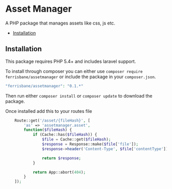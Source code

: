 # Asset Manager

A PHP package that manages assets like css, js etc.


- [Installation](#installation)

## Installation
This package requires PHP 5.4+ and includes laravel support.

To install through composer you can either use `composer require ferrisbane/assetmanager` or include the package in your `composer.json`.

```php
"ferrisbane/assetmanager": "0.1.*"
```

Then run either `composer install` or `composer update` to download the package.

Once installed add this to your routes file

```php
	Route::get('/asset/{fileHash}', [
		'as' => 'assetmanager.asset',
		function($fileHash) {
			if (Cache::has($fileHash)) {
				$file = Cache::get($fileHash);
				$response = Response::make($file['file']);
			    $response->header('Content-Type', $file['contentType']);

			    return $response;
			}

			return App::abort(404);
		}
	]);
```